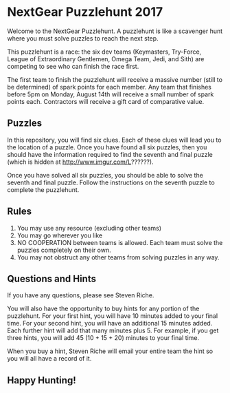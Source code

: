 # NextGear Puzzlehunt 2017

Welcome to the NextGear Puzzlehunt. A puzzlehunt is like a scavenger hunt where you must solve puzzles to reach the next step.

This puzzlehunt is a race: the six dev teams (Keymasters, Try-Force, League of Extraordinary Gentlemen, Omega Team, Jedi, and Sith) are competing to see who can finish the race first. 

The first team to finish the puzzlehunt will receive a massive number (still to be determined) of spark points for each member. Any team that finishes before 5pm on Monday, August 14th will receive a small number of spark points each. Contractors will receive a gift card of comparative value. 

## Puzzles

In this repository, you will find six clues. Each of these clues will lead you to the location of a puzzle. Once you have found all six puzzles, then you should have the information required to find the seventh and final puzzle (which is hidden at http://www.imgur.com/L??????).

Once you have solved all six puzzles, you should be able to solve the seventh and final puzzle. Follow the instructions on the seventh puzzle to complete the puzzlehunt. 

## Rules

1. You may use any resource (excluding other teams)
2. You may go wherever you like
3. NO COOPERATION between teams is allowed. Each team must solve the puzzles completely on their own.
4. You may not obstruct any other teams from solving puzzles in any way. 

## Questions and Hints

If you have any questions, please see Steven Riche.

You will also have the opportunity to buy hints for any portion of the puzzlehunt. For your first hint, you will have 10 minutes added to your final time. For your second hint, you will have an additional 15 minutes added. Each further hint will add that many minutes plus 5. For example, if you get three hints, you will add 45 (10 + 15 + 20) minutes to your final time. 

When you buy a hint, Steven Riche will email your entire team the hint so you will all have a record of it.

## Happy Hunting!
